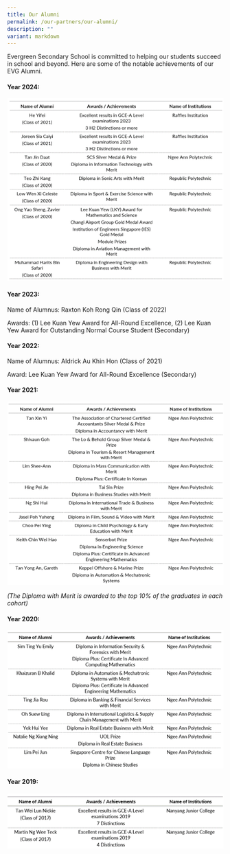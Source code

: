 ```yaml
---
title: Our Alumni
permalink: /our-partners/our-alumni/
description: ""
variant: markdown
---
```

<p>Evergreen Secondary School is committed to helping our students succeed
in school and beyond. Here are some of the notable achievements of our
EVG Alumni.</p>
<h4><strong>Year 2024:</strong></h4>

![Alumni Achievement 2024](/images/Alumni_Achievement_2024.png)

<h4><strong>Year 2023:</strong></h4>
Name of Alumnus: Raxton Koh Rong Qin (Class of 2022)

Awards: (1) Lee Kuan Yew Award for All-Round Excellence, (2) Lee Kuan Yew Award for Outstanding Normal Course Student (Secondary)

<h4><strong>Year 2022:</strong></h4>
Name of Alumnus: Aldrick Au Khin Hon (Class of 2021)

Award: Lee Kuan Yew Award for All-Round Excellence (Secondary)

<h4><strong>Year 2021:</strong></h4>

![Alumni Achievement 2021](/images/Alumni_Achievement_2021.png)

<p><em>(The Diploma with Merit is awarded to the top 10% of the graduates in each cohort)</em>
</p>

<h4><strong>Year 2020:</strong></h4>

![Alumni Achievement 2020](/images/Alumni_Achievement_2020.png)

<h4><strong>Year 2019:</strong></h4>

![Alumni Achievement 2019](/images/Alumni_Achievement_2019.png)